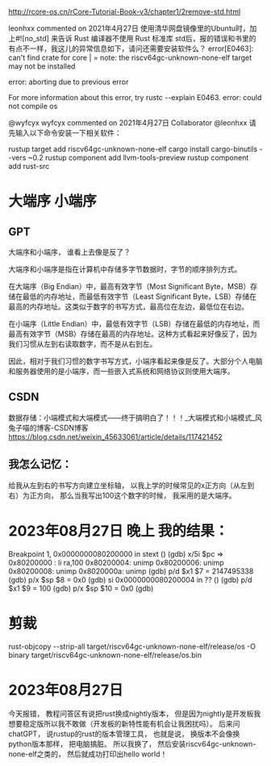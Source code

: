 http://rcore-os.cn/rCore-Tutorial-Book-v3/chapter1/2remove-std.html

leonhxx commented on 2021年4月27日
使用清华网盘镜像里的Ubuntu时，加上#![no_std] 来告诉 Rust 编译器不使用 Rust 标准库 std后，报的错误和书里的有点不一样，我这儿的异常信息如下，请问还需要安装软件么？
error[E0463]: can't find crate for core
|
= note: the riscv64gc-unknown-none-elf target may not be installed

error: aborting due to previous error

For more information about this error, try rustc --explain E0463.
error: could not compile os

@wyfcyx
wyfcyx commented on 2021年4月27日
Collaborator
@leonhxx 请先输入以下命令安装一下相关软件：

rustup target add riscv64gc-unknown-none-elf
cargo install cargo-binutils --vers ~0.2
rustup component add llvm-tools-preview
rustup component add rust-src



# 大端序 小端序
## GPT 
大端序和小端序， 谁看上去像是反了？

大端序和小端序是指在计算机中存储多字节数据时，字节的顺序排列方式。

在大端序（Big Endian）中，最高有效字节（Most Significant Byte，MSB）存储在最低的内存地址，而最低有效字节（Least Significant Byte，LSB）存储在最高的内存地址。这类似于数字的书写方式，最高位在左边，最低位在右边。

在小端序（Little Endian）中，最低有效字节（LSB）存储在最低的内存地址，而最高有效字节（MSB）存储在最高的内存地址。这种方式看起来好像反了，因为我们习惯从左到右读取数字，而不是从右到左。

因此，相对于我们习惯的数字书写方式，小端序看起来像是反了。大部分个人电脑和服务器使用的是小端序，而一些嵌入式系统和网络协议则使用大端序。

## CSDN
数据存储：小端模式和大端模式——终于搞明白了！！！_大端模式和小端模式_风兔子喵的博客-CSDN博客 
https://blog.csdn.net/weixin_45633061/article/details/117421452 

## 我怎么记忆：

给我从左到右的书写方向建立坐标轴， 以我上学的时候常见的x正方向（从左到右）为正方向， 那么当我写出100这个数字的时候， 我采用的是大端序。 



# 2023年08月27日 晚上  我的结果：
Breakpoint 1, 0x0000000080200000 in stext ()
(gdb) x/5i $pc
=> 0x80200000 <stext>:  li      ra,100
   0x80200004:  unimp
   0x80200006:  unimp
   0x80200008:  unimp
   0x8020000a:  unimp
(gdb) p/d $x1
$7 = 2147495338
(gdb) p/x $sp
$8 = 0x0
(gdb) si
0x0000000080200004 in ?? ()
(gdb) p/d $x1
$9 = 100
(gdb) p/x $sp
$10 = 0x0
(gdb) 

# 剪裁
rust-objcopy --strip-all target/riscv64gc-unknown-none-elf/release/os -O binary target/riscv64gc-unknown-none-elf/release/os.bin


# 2023年08月27日
今天报错， 教程问答区有说把rust换成nightly版本，  但是因为nightly是开发板我想要稳定版所以我不敢做（开发板的新特性能有机会让我困扰吗）。  后来问chatGPT， 说rustup的rust的版本管理工具， 也就是说， 换版本不会像换python版本那样， 把电脑搞脏。 所以我换了， 然后安装riscv64gc-unknown-none-elf之类的， 然后就成功打印出hello world！


